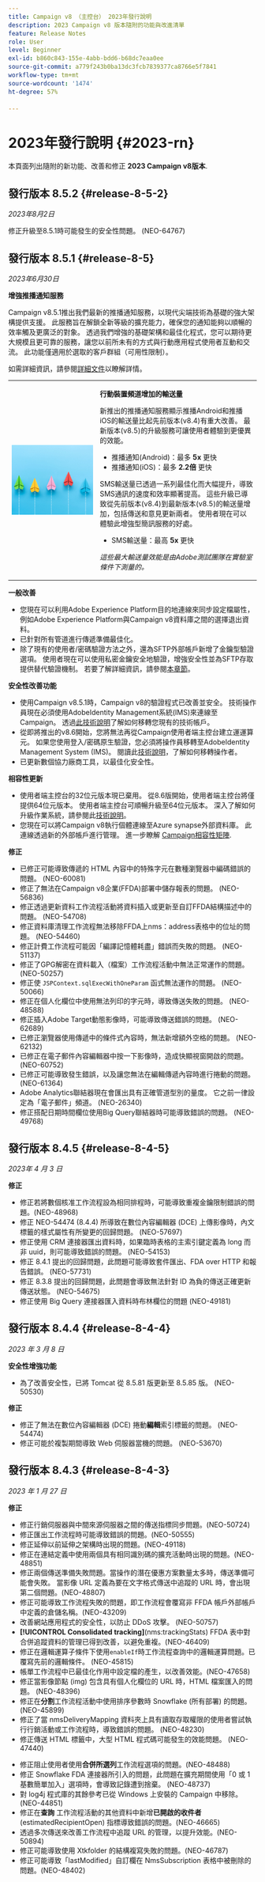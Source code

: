 ```yaml
---
title: Campaign v8 （主控台） 2023年發行說明
description: 2023 Campaign v8 版本隨附的功能與改進清單
feature: Release Notes
role: User
level: Beginner
exl-id: b860c843-155e-4abb-bdd6-b68dc7eaa0ee
source-git-commit: a779f243b0ba13dc3fcb7839377ca8766e5f7841
workflow-type: tm+mt
source-wordcount: '1474'
ht-degree: 57%

---
```


# 2023年發行說明 {#2023-rn}

本頁面列出隨附的新功能、改善和修正 **2023 Campaign v8版本**.

## 發行版本 8.5.2 {#release-8-5-2}

_2023年8月2日_

修正升級至8.5.1時可能發生的安全性問題。 (NEO-64767)

## 發行版本 8.5.1 {#release-8-5}

_2023年6月30日_


**增強推播通知服務**

Campaign v8.5.1推出我們最新的推播通知服務，以現代尖端技術為基礎的強大架構提供支援。 此服務旨在解鎖全新等級的擴充能力，確保您的通知能夠以順暢的效率觸及更廣泛的對象。 透過我們增強的基礎架構和最佳化程式，您可以期待更大規模且更可靠的服務，讓您以前所未有的方式與行動應用程式使用者互動和交流。 此功能僅適用於選取的客戶群組（可用性限制）。

如需詳細資訊，請參閱[詳細文件](../send/push-data-collection.md)以瞭解詳情。


<table style="table-layout:fixed" text-align="bottom"><tr style="border: 0;">
<td>
<br/><img alt="改善輸送量" src="../start/assets/do-not-localize/improvements.jpeg">
<p>
</td>
<td>
<div>
<p><strong>行動裝置頻道增加的輸送量</strong></p>
<p>新推出的推播通知服務顯示推播Android和推播iOS的輸送量比起先前版本(v8.4)有重大改善。 最新版本(v8.5)的升級服務可讓使用者體驗到更優異的效能。 </p>
<ul>
<li>推播通知(Android)：最多 <strong>5x</strong> 更快 </li>
<li>推播通知(iOS)：最多 <strong>2.2倍</strong> 更快</li>
</ul>
<p>SMS輸送量已透過一系列最佳化而大幅提升，導致SMS通訊的速度和效率顯著提高。 這些升級已導致從先前版本(v8.4)到最新版本(v8.5)的輸送量增加，包括傳送和意見更新兩者。 使用者現在可以體驗此增強型簡訊服務的好處。</p>
<ul>
<li>SMS輸送量：最高 <strong>5x</strong> 更快</li>
</ul>
<p><em>這些最大輸送量效能是由Adobe測試團隊在實驗室條件下測量的。</em></p>
</div>
<p></p>
</td>
</tr></table>


**一般改善**

* 您現在可以利用Adobe Experience Platform目的地連線來同步設定檔屬性，例如Adobe Experience Platform與Campaign v8資料庫之間的選擇退出資料。
* 已針對所有管道進行傳遞準備最佳化。
* 除了現有的使用者/密碼驗證方法之外，還為SFTP外部帳戶新增了金鑰型驗證選項。 使用者現在可以使用私密金鑰安全地驗證，增強安全性並為SFTP存取提供替代驗證機制。 若要了解詳細資訊，請參閱[本章節](../config/external-accounts.md)。

**安全性改善功能**

* 使用Campaign v8.5.1時，Campaign v8的驗證程式已改善並安全。 技術操作員現在必須使用AdobeIdentity Management系統(IMS)來連線至Campaign。 透過[此技術說明](../../technotes/upgrades/ims-migration.md)了解如何移轉您現有的技術帳戶。
* 從即將推出的v8.6開始，您將無法再從Campaign使用者端主控台建立運運算元。 如果您使用登入/密碼原生驗證，您必須將操作員移轉至AdobeIdentity Management System (IMS)。 閱讀此[技術說明](../../technotes/upgrades/migrate-users-to-ims.md)，了解如何移轉操作者。
* 已更新數個協力廠商工具，以最佳化安全性。

**相容性更新**

* 使用者端主控台的32位元版本現已棄用。 從8.6版開始，使用者端主控台將僅提供64位元版本。 使用者端主控台可順暢升級至64位元版本。 深入了解如何升級作業系統，請參閱此[技術說明](../../technotes/upgrades/console.md)。
* 您現在可以將Campaign v8執行個體連線至Azure synapse外部資料庫。 此連線透過新的外部帳戶進行管理。 進一步瞭解 [Campaign相容性矩陣](../start/compatibility-matrix.md#federated-data-access-fdafederateddataaccessfda).


**修正**

* 已修正可能導致傳遞的 HTML 內容中的特殊字元在數種瀏覽器中編碼錯誤的問題。 (NEO-60081)
* 修正了無法在Campaign v8企業(FFDA)部署中儲存報表的問題。 (NEO-56836)
* 修正透過更新資料工作流程活動將資料插入或更新至自訂FFDA結構描述中的問題。 (NEO-54708)
* 修正資料庫清理工作流程無法移除FFDA上nms：address表格中的位址的問題。 (NEO-54460)
* 修正計費工作流程可能因「編譯記憶體耗盡」錯誤而失敗的問題。 (NEO-51137)
* 修正了GPG解密在資料載入（檔案）工作流程活動中無法正常運作的問題。 (NEO-50257)
* 修正使 `JSPContext.sqlExecWithOneParam` 函式無法運作的問題。 (NEO-50066)
* 修正在個人化欄位中使用無法列印的字元時，導致傳送失敗的問題。 (NEO-48588)
* 修正插入Adobe Target動態影像時，可能導致傳送錯誤的問題。 (NEO-62689)
* 已修正瀏覽器使用傳遞中的條件式內容時，無法新增額外空格的問題。 (NEO-62132)
* 已修正在電子郵件內容編輯器中按一下影像時，造成快顯視窗開啟的問題。 (NEO-60752)
* 已修正可能導致發生錯誤，以及讓您無法在編輯傳遞內容時進行捲動的問題。 (NEO-61364)
* Adobe Analytics聯結器現在會匯出具有正確管道型別的量度。 它之前一律設定為「電子郵件」頻道。 (NEO-26340)
* 修正搭配日期時間欄位使用Big Query聯結器時可能導致錯誤的問題。 (NEO-49768)


## 發行版本 8.4.5 {#release-8-4-5}

_2023年 4 月 3 日_

**修正**

* 修正若將數個核准工作流程設為相同排程時，可能導致重複金鑰限制錯誤的問題。(NEO-48968)
* 修正 NEO-54474 (8.4.4) 所導致在數位內容編輯器 (DCE) 上傳影像時，內文標籤的樣式屬性有所變更的回歸問題。 (NEO-57697)
* 修正使用 CRM 連接器匯出資料時，如果臨時表格的主索引鍵定義為 long 而非 uuid，則可能導致錯誤的問題。 (NEO-54153)
* 修正 8.4.1 提出的回歸問題，此問題可能導致套件匯出、FDA over HTTP 和報告錯誤。 (NEO-57731)
* 修正 8.3.8 提出的回歸問題，此問題會導致無法針對 ID 為負的傳送正確更新傳送狀態。 (NEO-54675)
* 修正使用 Big Query 連接器匯入資料時布林欄位的問題 (NEO-49181)


## 發行版本 8.4.4 {#release-8-4-4}

_2023 年 3 月 8 日_

**安全性增強功能**

* 為了改善安全性，已將 Tomcat 從 8.5.81 版更新至 8.5.85 版。 (NEO-50530)

**修正**

* 修正了無法在數位內容編輯器 (DCE) 捲動&#x200B;**編輯**&#x200B;索引標籤的問題。 (NEO-54474)
* 修正可能於複製期間導致 Web 伺服器當機的問題。 (NEO-53670)


## 發行版本 8.4.3 {#release-8-4-3}


_2023 年 1 月 27 日_

**修正**

* 修正行銷伺服器與中間來源伺服器之間的傳送指標同步問題。(NEO-50724) <!--OKKKK-->
* 修正匯出工作流程時可能導致錯誤的問題。(NEO-50555) <!--OKKKK-->
* 修正延伸以前延伸之架構時出現的問題。(NEO-49118) <!--OKKKK-->
* 修正在連結定義中使用兩個具有相同識別碼的擴充活動時出現的問題。(NEO-48851)
* 修正兩個傳送準備失敗問題。當操作的潛在優惠方案數量太多時，傳送準備可能會失敗。 當影像 URL 定義為要在文字格式傳送中追蹤的 URL 時，會出現第二個問題。(NEO-48807) <!--OKKKK-->
* 修正可能導致工作流程失敗的問題，即工作流程會覆寫非 FFDA 帳戶外部帳戶中定義的倉儲名稱。(NEO-43209) <!--OKKKK-->
* 改善網站應用程式的安全性，以防止 DDoS 攻擊。 (NEO-50757) <!--OKKKK-->
* **[!UICONTROL Consolidated tracking]**(nms:trackingStats) FFDA 表中對合併追蹤資料的管理已得到改善，以避免重複。(NEO-46409)
* 修正在邏輯運算子條件下使用`enableIf`時工作流程查詢中的邏輯運算問題。已覆寫先前的邏輯條件。 (NEO-45815)  <!--OKKKK-->
* 帳單工作流程中已最佳化作用中設定檔的產生，以改善效能。(NEO-47658) <!--OKKKK-->
* 修正當影像節點 (img) 包含具有個人化欄位的 URL 時，HTML 檔案匯入的問題。 (NEO-48396)
* 修正在&#x200B;**分割**&#x200B;工作流程活動中使用排序參數時 Snowflake (所有部署) 的問題。(NEO-45899) <!--OKKKK-->
* 修正了當 nmsDeliveryMapping 資料夾上具有讀取存取權限的使用者嘗試執行行銷活動或工作流程時，導致錯誤的問題。 (NEO-48230)
* 修正傳送 HTML 標籤中，大型 HTML 程式碼可能發生的效能問題。 (NEO-47440)
<!-- * Fixed an issue which could lead to a "Character set mismatch" error when using certain functions such as `to_nclob` with an Oracle unicode database where NChar was not enabled. (NEO-49361)
* Fixed an issue which prevented users from inserting a Time datatype in a **Data Update** workflow activity on MSSQL. (NEO-47763)-->
* 修正阻止使用者使用&#x200B;**合併所選列**&#x200B;工作流程選項的問題。(NEO-48488)
* 修正 Snowflake FDA 連接器所引入的問題，此問題在擴充期間使用「0 或 1 基數簡單加入」選項時，會導致記錄遭到捨棄。 (NEO-48737)
* 對 log4j 程式庫的其餘參考已從 Windows 上安裝的 Campaign 中移除。 (NEO-44851)
* 修正在&#x200B;**查詢** 工作流程活動的其他資料中新增&#x200B;**已開啟的收件者**  (estimatedRecipientOpen) 指標導致錯誤的問題。(NEO-46665)
* 透過多次傳送來改善工作流程中追蹤 URL 的管理，以提升效能。(NEO-50894) <!--OKKKK-->
* 修正可能導致使用 Xtkfolder 的結構複寫失敗的問題。(NEO-46787) <!--OKKKK-->
* 修正可能導致「lastModified」自訂欄在 NmsSubscription 表格中被刪除的問題。(NEO-48402)
